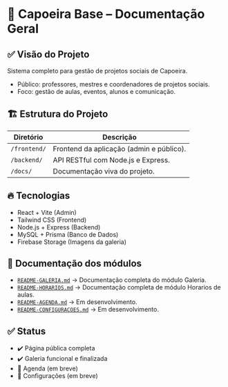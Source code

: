 # 🚀 Capoeira Base – Documentação Geral

## ✅ Visão do Projeto
Sistema completo para gestão de projetos sociais de Capoeira.

- Público: professores, mestres e coordenadores de projetos sociais.
- Foco: gestão de aulas, eventos, alunos e comunicação.

## 🏗️ Estrutura do Projeto
| Diretório | Descrição |
|-----------|------------|
| `/frontend/` | Frontend da aplicação (admin e público). |
| `/backend/` | API RESTful com Node.js e Express. |
| `/docs/` | Documentação viva do projeto. |

## 🔥 Tecnologias
- React + Vite (Admin)
- Tailwind CSS (Frontend)
- Node.js + Express (Backend)
- MySQL + Prisma (Banco de Dados)
- Firebase Storage (Imagens da galeria)

## 📜 Documentação dos módulos
- [`README-GALERIA.md`](./README-GALERIA.md) → Documentação completa do módulo Galeria.
- [`README-HORARIOS.md`](./README-HORARIOS.md) → Documentação completa de módulo Horarios de aulas.
- [`README-AGENDA.md`](./README-AGENDA.md) → Em desenvolvimento.
- [`README-CONFIGURACOES.md`](./README-CONFIGURACOES.md) → Em desenvolvimento.

## ✅ Status
- ✔️ Página pública completa
- ✔️ Galeria funcional e finalizada
- 🔄 Agenda (em breve)
- 🔄 Configurações (em breve)
